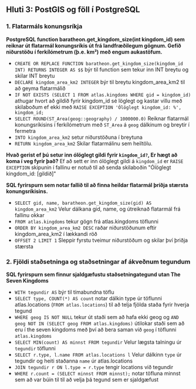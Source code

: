 ## Hluti 3: PostGIS og föll í PostgreSQL

### 1. Flatarmáls konungsríkja

**PostgreSQL function baratheon.get_kingdom_size(int kingdom_id) sem reiknar út flatarmál konungsríkis út frá landfræðilegum gögnum. Gefið niðurstöðu í ferkílómetrum (þ.e. km²) með engum aukastöfum.**

- `CREATE OR REPLACE FUNCTION baratheon.get_kingdom_size(kingdom_id INT) RETURNS INTEGER AS $$` býr til function sem tekur inn INT breytu og skilar INT breytu
- `DECLARE kingdom_area_km2 INTEGER` býr til breytu kingdom_area_km2 til að geyma flatarmálið
- `IF NOT EXISTS (SELECT 1 FROM atlas.kingdoms WHERE gid = kingdom_id)` athugar hvort að gildið fyrir kingdom_id sé löglegt og kastar villu með skilaboðum ef ekki með `RAISE EXCEPTION 'Ólöglegt kingdom_id: %', kingdom_id;`
- `SELECT ROUND(ST_Area(geog::geography) / 1000000.0)` Reiknar flatarmál konungsríkisins í ferkílómetrum með `ST_Area` á `geog` dálkinum og breytir í fermetra
- `INTO kingdom_area_km2` setur niðurstöðuna í breytuna
- `RETURN kingdom_area_km2` Skilar flatarmálinu sem heiltölu.
 
**Hvað gerist ef þú setur inn ólöglegt gildi fyrir `kingdom_id?`, Er hægt að koma í veg fyrir það?**
Ef að sett er inn ólöglegt gildi á `kingdom_id` er `RAISE EXCEPTION` skipunin í fallinu er notuð til að senda skilaboðin "Ólöglegt kingdom_id: [gildið]"

**SQL fyrirspurn sem notar fallið til að finna heildar flatarmál þriðja stærsta konungsríkisins.**
- `SELECT gid, name, baratheon.get_kingdom_size(gid) AS kingdom_area_km2` Velur dálkana gid, name, og útreiknað flatarmál frá fallinu okkar
- `FROM atlas.kingdoms` tekur gögn frá atlas.kingdoms töflunni
- `ORDER BY kingdom_area_km2 DESC` raðar niðurstöðunum eftir kingdom_area_km2 í lækkandi röð
- `OFFSET 2 LIMIT 1` Sleppir fyrstu tveimur niðurstöðum og skilar því þriðja stærsta

### 2. Fjöldi staðsetninga og staðsetningar af ákveðnum tegundum

**SQL fyrirspurn sem finnur sjaldgæfustu staðsetningategund utan The Seven Kingdoms**
- `WITH tegundir AS` býr til tímabundna töflu
- `SELECT type, COUNT(*) AS count` notar dálkin type úr töflunni atlas.locations (`FROM atlas.locations`) til að telja fjölda staða fyrir hverja tegund
- `WHERE geog IS NOT NULL` tekur út staði sem að hafa ekki geog og `AND geog NOT IN (SELECT geog FROM atlas.kingdoms)` útilokar staði sem að eru í the seven kingdoms með því að bera saman við `geog` í töflunni `atlas.kingdoms`
- `SELECT MIN(count) AS minnst FROM tegundir` Velur lægsta talningu úr `tegundir` töflunni
- `SELECT r.type, l.name FROM atlas.locations l` Velur dálkinn `type` úr tegundir og heiti staðanna `name` úr atlas.locations
- `JOIN tegundir r ON l.type = r.type` tengir locations við tegundir
- `WHERE r.count = (SELECT minnst FROM minnst);` notar töfluna minnst sem að var búin til til að velja þá tegund sem er sjaldgæfust